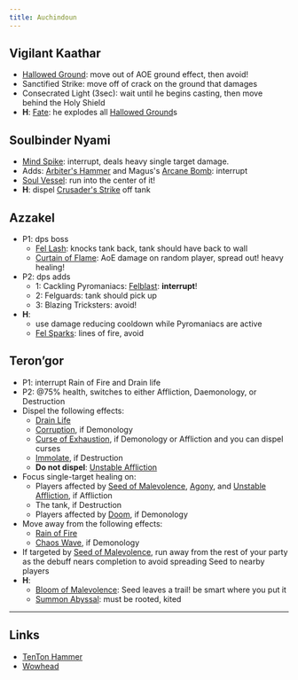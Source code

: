 ```yaml
---
title: Auchindoun
---
```


## Vigilant Kaathar
* [Hallowed Ground][]: move out of AOE ground effect, then avoid!
* Sanctified Strike: move off of crack on the ground that damages
* Consecrated Light (3sec): wait until he begins casting, then move behind the Holy Shield
* **H**: [Fate](http://www.wowhead.com/spell=157465): he explodes all [Hallowed Ground][]s

## Soulbinder Nyami
* [Mind Spike](http://www.wowhead.com/spell=154415): interrupt, deals heavy single target damage.
* Adds: [Arbiter's Hammer][] and Magus's [Arcane Bomb][]: interrupt
* [Soul Vessel][]: run into the center of it!
* **H**: dispel [Crusader's Strike][] off tank

## Azzakel
* P1: dps boss
    * [Fel Lash](http://www.wowhead.com/spell=153234): knocks tank back, tank should have back to wall
    * [Curtain of Flame](http://www.wowhead.com/spell=153396): AoE damage on random player, spread out! heavy healing!
* P2: dps adds
    * 1: Cackling Pyromaniacs: [Felblast][]: **interrupt**!
    * 2: Felguards: tank should pick up 
    * 3: Blazing Tricksters: avoid!
* **H**:
    * use damage reducing cooldown while Pyromaniacs are active
    * [Fel Sparks](http://www.wowhead.com/spell=153725): lines of fire, avoid

## Teron’gor
* P1: interrupt Rain of Fire and Drain life
* P2: @75% health, switches to either Affliction, Daemonology, or Destruction
* Dispel the following effects:
    * [Drain Life](http://www.wowhead.com/spell=156854)
    * [Corruption](http://www.wowhead.com/spell=156842), if Demonology
    * [Curse of Exhaustion](http://www.wowhead.com/spell=164841), if Demonology or Affliction and you can dispel curses
    * [Immolate](http://www.wowhead.com/spell=156964), if Destruction
    * **Do not dispel**: [Unstable Affliction](http://www.wowhead.com/spell=156954)
* Focus single-target healing on:
    * Players affected by [Seed of Malevolence](http://www.wowhead.com/spell=156921), [Agony](http://www.wowhead.com/spell=156925), and [Unstable Affliction](http://www.wowhead.com/spell=156954), if Affliction
    * The tank, if Destruction
    * Players affected by [Doom](http://www.wowhead.com/spell=156965), if Demonology
* Move away from the following effects:
    * [Rain of Fire](http://www.wowhead.com/spell=156857)
    * [Chaos Wave](http://www.wowhead.com/spell=157001), if Demonology
* If targeted by [Seed of Malevolence](http://www.wowhead.com/spell=156921), run away from the rest of your party as the debuff nears completion to avoid spreading Seed to nearby players
* **H**:
    * [Bloom of Malevolence](http://www.wowhead.com/spell=166461): Seed leaves a trail! be smart where you put it
    * [Summon Abyssal](http://www.wowhead.com/spell=157214): must be rooted, kited

----

## Links
* [TenTon Hammer](http://www.tentonhammer.com/guides/world-warcraft/warlords-draenor-auchindoun-guide)
* [Wowhead](http://www.wowhead.com/guide=2663/auchindoun-dungeon-strategy-guide)

[Hallowed Ground]: http://www.wowhead.com/spell=154526
[Soul Vessel]: http://www.wowhead.com/spell=153477
[Arbiter's Hammer]: http://www.wowhead.com/spell=154218
[Arcane Bomb]: http://www.wowhead.com/spell=157794
[Crusader's Strike]: http://www.wowhead.com/spell=176931
[Felblast]: http://www.wowhead.com/spell=154221
